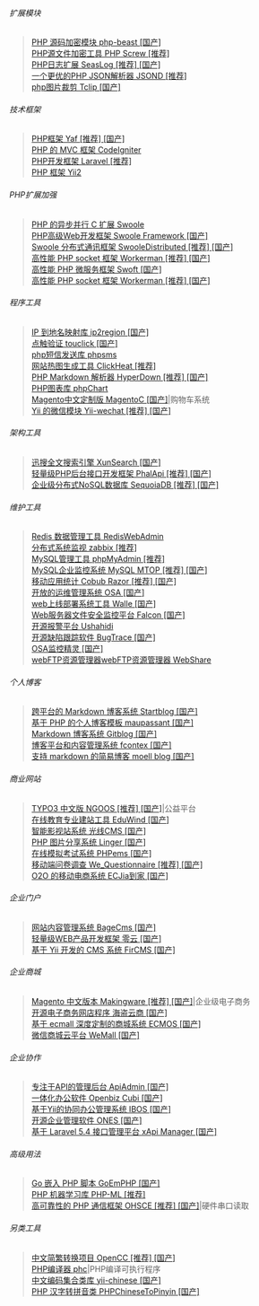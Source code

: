 <!--  
author: 算数
head: img/logo_64x64.png
date: 2017-08-16
title: PHP开源产品收藏单
tags: PHP 开源 收藏
images: blog/img/cube2.jpg
category: PHP
status: publish
summary: 收藏PHP个人觉得有用的开源产品，并分类展示，包括：扩展模块，技术框架，程序工具，架构工具，维护工具，个人博客，企业建站，企业门户，企业商城，高级用法等
-->

###### 扩展模块
>[PHP 源码加密模块 php-beast [国产]](https://www.oschina.net/p/php-beast "php-beast")  
[PHP源文件加密工具 PHP Screw [推荐]](https://www.oschina.net/p/phpscrew "PHP Screw")  
[PHP日志扩展 SeasLog [推荐] [国产]](https://www.oschina.net/p/seaslog "SeasLog")  
[一个更优的PHP JSON解析器 JSOND [推荐]](https://www.oschina.net/p/jsond "JSOND")  
[php图片裁剪 Tclip [国产]](https://www.oschina.net/p/tclip "Tclip")  
  
  
###### 技术框架
>[PHP框架 Yaf [推荐] [国产]](https://www.oschina.net/p/php-yaf "Yaf")  
[PHP 的 MVC 框架 CodeIgniter](https://www.oschina.net/p/codeigniter "CodeIgniter")  
[PHP开发框架 Laravel [推荐]](https://www.oschina.net/p/laravel "Laravel")  
[PHP 框架 Yii2](https://www.oschina.net/p/yii2 "Yii2")  
  
  
###### PHP扩展加强
>[PHP 的异步并行 C 扩展 Swoole](https://www.oschina.net/p/swoole-server)  
[PHP高级Web开发框架 Swoole Framework [国产]](https://www.oschina.net/p/swoole "Swoole Framework")  
[Swoole 分布式通讯框架 SwooleDistributed [推荐] [国产]](https://www.oschina.net/p/swooledistributed "SwooleDistributed")  
[高性能 PHP socket 框架 Workerman [推荐] [国产]](https://www.oschina.net/p/workerman "Workerman")  
[高性能 PHP 微服务框架 Swoft [国产]](https://www.oschina.net/p/swoft "Swoft")  
[高性能 PHP socket 框架 Workerman [推荐] [国产]](https://www.oschina.net/p/workerman "Workerman")  
  
  
###### 程序工具
>[IP 到地名映射库 ip2region [国产]](https://www.oschina.net/p/ip2region "ip2region")  
[点触验证 touclick [国产]](https://www.oschina.net/p/touclick "touclick")  
[php短信发送库 phpsms](https://www.oschina.net/p/phpsms "phpsms")  
[网站热图生成工具 ClickHeat [推荐]](https://www.oschina.net/p/clickheat "ClickHeat")  
[PHP Markdown 解析器 HyperDown [推荐] [国产]](https://www.oschina.net/p/hyperdown "HyperDown")  
[PHP图表库 phpChart](https://www.oschina.net/p/phpchart "phpChart")  
[Magento中文定制版 MagentoC [国产]](https://www.oschina.net/p/magentoc "MagentoC")|购物车系统  
[Yii 的微信模块 Yii-wechat [推荐] [国产]](https://www.oschina.net/p/yii-wechat "Yii-wechat")  
  
  
###### 架构工具
>[迅搜全文搜索引擎 XunSearch [国产]](https://www.oschina.net/p/xunsearch "XunSearch")  
[轻量级PHP后台接口开发框架 PhalApi [推荐] [国产]](https://www.oschina.net/p/phalapi "PhalApi")  
[企业级分布式NoSQL数据库 SequoiaDB [推荐] [国产]](https://www.oschina.net/p/sequoiadb "SequoiaDB")  
  
  
###### 维护工具
>[Redis 数据管理工具 RedisWebAdmin](https://www.oschina.net/p/rediswebadmin)  
[分布式系统监视 zabbix [推荐]](https://www.oschina.net/p/zabbix "zabbix")  
[MySQL管理工具 phpMyAdmin [推荐]](https://www.oschina.net/p/phpmyadmin "phpMyAdmin")  
[MySQL企业监控系统 MySQL MTOP [推荐] [国产]](https://www.oschina.net/p/mysqlmtop "MySQL MTOP")  
[移动应用统计 Cobub Razor [推荐] [国产]](https://www.oschina.net/p/cobub-razor "Cobub Razor")  
[开放的运维管理系统 OSA [国产]](https://www.oschina.net/p/osa "OSA")  
[web上线部署系统工具 Walle [国产]](https://www.oschina.net/p/walle-web "Walle")  
[Web服务器文件安全监控平台 Falcon [国产]](https://www.oschina.net/p/falcon "Falcon")  
[开源报警平台 Ushahidi](https://www.oschina.net/p/ushahidi "Ushahidi")  
[开源缺陷跟踪软件 BugTrace [国产]](https://www.oschina.net/p/bugtrace "BugTrace")  
[OSA监控精灵 [国产]](https://www.oschina.net/p/osa-minitor "OSA监控精灵")  
[webFTP资源管理器webFTP资源管理器 WebShare](https://www.oschina.net/p/webshare "WebShare")  
  
  
###### 个人博客
>[跨平台的 Markdown 博客系统 Startblog [国产]](https://www.oschina.net/p/startblog "Startblog")  
[基于 PHP 的个人博客模板 maupassant [国产]](https://www.oschina.net/p/maupassant "maupassant")  
[Markdown 博客系统 Gitblog [国产]](https://www.oschina.net/p/Gitblog "Gitblog")  
[博客平台和内容管理系统 fcontex [国产]](https://www.oschina.net/p/fcontex "fcontex")  
[支持 markdown 的简易博客 moell blog [国产]](https://www.oschina.net/p/moell-blog "moell blog")  
  
  
###### 商业网站
>[TYPO3 中文版 NGOOS [推荐] [国产]](https://www.oschina.net/p/ngoos "NGOOS")|公益平台  
[在线教育专业建站工具 EduWind [国产]](https://www.oschina.net/p/eduwind "EduWind")  
[智能影视站系统 光线CMS [国产]](https://www.oschina.net/p/gxcms "光线CMS")  
[PHP 图片分享系统 Linger [国产]](https://www.oschina.net/p/linger "Linger")  
[在线模拟考试系统 PHPems [国产]](https://www.oschina.net/p/phpems "PHPems")  
[移动端问卷调查 We_Questionnaire [推荐] [国产]](https://www.oschina.net/p/we_questionnaire "We_Questionnaire")  
[O2O 的移动电商系统 ECJia到家 [国产]](https://www.oschina.net/p/ecjia-daojia "ECJia到家")  
  
  
  
###### 企业门户
>[网站内容管理系统 BageCms [国产]](https://www.oschina.net/p/bagecms "BageCms")  
[轻量级WEB产品开发框架 零云 [国产]](https://www.oschina.net/p/corethink "零云")  
[基于 Yii 开发的 CMS 系统 FirCMS [国产]](https://www.oschina.net/p/fircms "FirCMS")  
  
###### 企业商城
>[Magento 中文版本 Makingware [推荐] [国产]](https://www.oschina.net/p/makingware "Makingware")|企业级电子商务  
[开源电子商务网店程序 海盗云商 [国产]](https://www.oschina.net/p/Haidao "海盗云商")  
[基于 ecmall 深度定制的商城系统 ECMOS [国产]](https://www.oschina.net/p/ecmos "ECMOS")  
[微信商城云平台 WeMall [国产]](https://www.oschina.net/p/wemall "WeMall")  
  
###### 企业协作
>[专注于API的管理后台 ApiAdmin [国产]](https://www.oschina.net/p/api-admin "ApiAdmin")  
[一体化办公软件 Openbiz Cubi [国产]](https://www.oschina.net/p/openbiz-cubi "Openbiz Cubi")  
[基于Yii的协同办公管理系统 IBOS [国产]](https://www.oschina.net/p/ibos "IBOS")  
[开源企业管理软件 ONES [国产]](https://www.oschina.net/p/open-x "ONES")  
[基于 Laravel 5.4 接口管理平台 xApi Manager [国产]](https://www.oschina.net/p/xapi-manager "xApi Manager")  
  
###### 高级用法
>[Go 嵌入 PHP 脚本 GoEmPHP [国产]](https://www.oschina.net/p/goemphp "GoEmPHP")  
[PHP 机器学习库 PHP-ML [推荐]](https://www.oschina.net/p/php-ml "PHP-ML")  
[高可靠性的 PHP 通信框架 OHSCE [推荐] [国产]](https://www.oschina.net/p/ohsce "OHSCE")|硬件串口读取  
  
  
###### 另类工具
>[中文简繁转换项目 OpenCC [推荐] [国产]](https://www.oschina.net/p/opencc "OpenCC")  
[PHP编译器 phc](https://www.oschina.net/p/phc "phc")|PHP编译可执行程序  
[中文编码集合类库 yii-chinese [国产]](https://www.oschina.net/p/yii-chinese "yii-chinese")  
[PHP 汉字转拼音类 PHPChineseToPinyin [国产]](https://www.oschina.net/p/phpchinesetopinyin "PHPChineseToPinyin")  